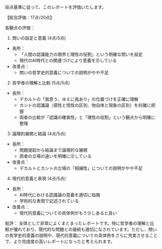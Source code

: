 採点基準に従って、このレポートを評価いたします。

【総合評価：17点/20点】

各観点の評価：

1. 問いの設定と意義 (4点/5点)
- 長所：
  - 「人間の認識能力の限界と理性の役割」という明確な問いを設定
  - 現代のAI時代との関連づけにより意義を示している
- 改善点：
  - 問いの哲学史的意義についての説明がやや不足

2. 哲学者の理解と比較 (5点/5点)
- 長所：
  - デカルトの「我思う、ゆえに我あり」の位置づけを正確に理解
  - カントの認識論（感性と悟性の区別、物自体と現象の区別）を的確に把握
  - 両者の比較が「認識の確実性」と「理性の役割」という観点から明確に整理

3. 論理的展開と結論 (4点/5点)
- 長所：
  - 問題提起から結論まで論理的な展開
  - 両者の立場の違いを明確に示している
- 改善点：
  - デカルトとカントの立場の「相補性」についての説明がやや不足

4. 現代的意義と表現 (4点/5点)
- 長所：
  - AI時代における認識論の意義を適切に指摘
  - 学術的な表現で記述されている
- 改善点：
  - 現代的意義についての具体例がもう少しあると良い

総評：
全体として非常によくまとまったレポートです。特に哲学者の理解と比較が優れており、現代的な問題との接続も適切になされています。ただし、問いの哲学史的意義の説明や、現代的意義についての具体例をさらに充実させることで、より完成度の高いレポートになったと考えられます。